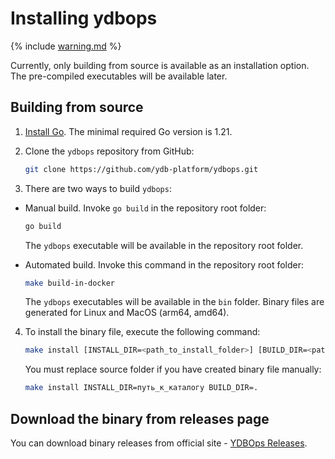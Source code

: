 # Installing ydbops

{% include [warning.md](_includes/warning.md) %}

Currently, only building from source is available as an installation option. The pre-compiled executables will be available later.

## Building from source

1. [Install Go](https://go.dev/doc/install). The minimal required Go version is 1.21.

2. Clone the `ydbops` repository from GitHub:

    ```bash
    git clone https://github.com/ydb-platform/ydbops.git
    ```

3. There are two ways to build `ydbops`:

- Manual build. Invoke `go build` in the repository root folder:

    ```bash
    go build
    ```

    The `ydbops` executable will be available in the repository root folder.

- Automated build. Invoke this command in the repository root folder:

  ```bash
  make build-in-docker
  ```

  The `ydbops` executables will be available in the `bin` folder. Binary files are generated for Linux and MacOS (arm64, amd64).

4. To install the binary file, execute the following command:

   ```bash
   make install [INSTALL_DIR=<path_to_install_folder>] [BUILD_DIR=<path_to_build_folder>]
   ```

   You must replace source folder if you have created binary file manually:

   ```bash
   make install INSTALL_DIR=путь_к_каталогу BUILD_DIR=.
   ```

## Download the binary from releases page

You can download binary releases from official site - [YDBOps Releases](https://ydb.tech/docs/en/downloads/#ydbops).
